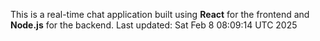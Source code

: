 This is a real-time chat application built using **React** for the frontend and **Node.js** for the backend.
Last updated: Sat Feb  8 08:09:14 UTC 2025
